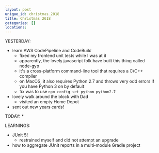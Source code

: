 ```yaml
---
layout: post
unique_id: christmas_2018
title: Christmas 2018
categories: []
locations: 
---
```


YESTERDAY:
* learn AWS CodePipeline and CodeBuild
  * fixed my frontend unit tests while I was at it
  * apparently, the lovely javascript folk have built this thing called node-gyp
  * it's a cross-platform command-line tool that requires a C/C++ compiler
  * on MacOS, it also requires Python 2.7 and throws very odd errors if you have Python 3 on by default
  * fix was to use `npm config set python python2.7`
* lovely walk around the block with Dad
  * visited an empty Home Depot
* sent out new years cards!

TODAY:
* 

LEARNINGS:
* JUnit 5!
  * restrained myself and did not attempt an upgrade
* how to aggregate JUnit reports in a multi-module Gradle project

